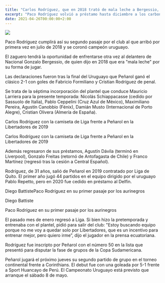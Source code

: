 ```yaml
---
title: "Carlos Rodríguez, que en 2018 trató de mala leche a Bergessio, volvió para jugar en Peñarol"
excerpt: "Paco Rodríguez volvió a préstamo hasta diciembre a los carboneros desde Liga de Quito"
date: 2021-04-26T00:00:00+2:00
---
```



<img src="https://media.cdnp.elobservador.com.uy/042021/1619446984435/carlos-rodriguez.jpg?&amp;cw=600&amp;ch=365">


Paco Rodríguez cumplirá así su segundo pasaje por el club al que arribó por primera vez en julio de 2018 y se coronó campeón uruguayo.


El zaguero tendrá la oportunidad de enfrentarse otra vez al delantero de Nacional Gonzalo Bergessio, de quien dijo en 2018 que era "mala leche" por su forma de jugar.


Las declaraciones fueron tras la final del Uruguayo que Peñarol ganó el clásico 2-1 con goles de Fabricio Formiliano y Cristian Rodríguez de penal.


Se trata de la séptima incorporación del plantel que conduce Mauricio Larriera para la presente temporada: Nicolás Schiappacasse (cedido por Sassuolo de Italia), Pablo Ceppelini (Cruz Azul de México), Maximiliano Pereira, Agustín Canobbio (Fénix), Damián Musto (Internacional de Porto Alegre), Cristian Olivera (Almería de España).


Carlos Rodríguez con la camiseta de Liga frente a Peñarol en la Libertadores de 2019





Carlos Rodríguez con la camiseta de Liga frente a Peñarol en la Libertadores de 2019


Además regresaron de sus préstamos, Agustín Dávila (terminó en Liverpool), Gonzalo Freitas (retornó de Antofagasta de Chile) y Franco Martínez (regresó tras la cesión a Central Español).


Rodríguez, de 31 años, salió de Peñarol en 2019 contratado por Liga de Quito. El primer año jugó 44 partidos en el equipo dirigido por el uruguayo Pablo Repetto, pero en 2020 fue cedido en préstamo al Delfín.


Diego BattistePaco Rodríguez en su primer pasaje por los aurinegros


Diego Battiste


Paco Rodríguez en su primer pasaje por los aurinegros


El pasado mes de enero regresó a Liga. Si bien hizo la pretemporada y entrenaba con el plantel, pidió para salir del club: "Estoy buscando equipo porque no me voy a quedar solo por Libertadores, que es un incentivo para entrenar mejor, pero quiero irme”, dijo el jugador en la prensa ecuatoriana.


Rodríguez fue inscripto por Peñarol con el número 50 en la lista que presentó para disputar la fase de grupos de la Copa Sudamericana.


Peñarol jugará el próximo jueves su segundo partido de grupo en el torneo continental frente a Corinthians. El debut fue con una goleada por 5-1 frente a Sport Huancayo de Perú. El Campeonato Uruguayo está previsto que arranque el sábado 8 de mayo.






